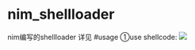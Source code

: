 # nim_shellloader

nim编写的shellloader
详见
#usage
①use shellcode:
![](https://github.com/sh3d0ww01f/nim_shellloader/blob/master/image/1.gif)
